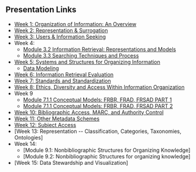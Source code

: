 ## Presentation Links

- [Week 1: Organization of Information: An Overview](https://manika-lamba.github.io/S25-LIS5043/Week-1/#/title-slide)
- [Week 2: Representation & Surrogation](https://manika-lamba.github.io/S25-LIS5043/Week-2/#/title-slide)
- [Week 3: Users & Information Seeking](https://manika-lamba.github.io/S25-LIS5043/Week-3/#/title-slide)
- Week 4:
  - [Module 3.2 Information Retrieval: Representations and Models](https://manika-lamba.github.io/S25-LIS5043/Week-4_part1/#/title-slide)
  - [Module 3.3 Searching Techniques and Process](https://manika-lamba.github.io/S25-LIS5043/Week-4_part2/#/title-slide)
- [Week 5: Systems and Structures for Organizing Information](https://manika-lamba.github.io/S25-LIS5043/Week-5/#/title-slide)
  - [Data Modeling](https://manika-lamba.github.io/S25-LIS5043/data-modeling/#/title-slide)
- [Week 6: Information Retrieval Evaluation](https://manika-lamba.github.io/S25-LIS5043/Week-6/#/title-slide)
- [Week 7: Standards and Standardization](https://manika-lamba.github.io/S25-LIS5043/Week-7/#/title-slide)
- [Week 8: Ethics, Diversity and Access  Within Information Organization](https://manika-lamba.github.io/S25-LIS5043/Week-8/#/title-slide)
- Week 9
  - [Module 7.1.1 Conceptual Models: FRBR, FRAD, FRSAD PART 1](https://manika-lamba.github.io/S25-LIS5043/Week-9_part1/#/title-slide)
  - [Module 7.1.1 Conceptual Models: FRBR, FRAD, FRSAD PART 2](https://manika-lamba.github.io/S25-LIS5043/Week-9_part2/#/title-slide)
- [Week 10: Bibliographic Access, MARC, and Authority Control](https://manika-lamba.github.io/S25-LIS5043/Week-10/#/title-slide)
- [Week 11: Other Metadata Schemes](https://manika-lamba.github.io/S25-LIS5043/Week-11/#/title-slide)
- [Week 12: Subject Access](https://manika-lamba.github.io/S25-LIS5043/Week-12/#/title-slide)
- [Week 13: Representation -- Classification, Categories, Taxonomies, Ontologies]
- Week 14:
    - [Module 9.1: Nonbibliographic Structures for Organizing Knowledge]
    - [Module 9.2: Nonbibliographic Structures for organizing knowledge]
- [Week 15: Data Stewardship and Visualization]
